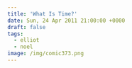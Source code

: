 ```yaml
---
title: 'What Is Time?'
date: Sun, 24 Apr 2011 21:00:00 +0000
draft: false
tags:
  - elliot
  - noel
image: /img/comic373.png
---
```


